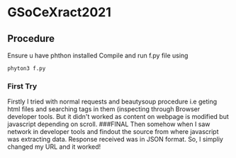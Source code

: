 # GSoCeXract2021

## Procedure
Ensure u have phthon installed
Compile and run f.py file using
```
phyton3 f.py
```

### First Try
Firstly I tried with normal requests and beautysoup procedure i.e geting html files and searching tags in them (inspecting through Browser developer tools.
But it didn't worked as content on webpage is modified but javascript depending on scroll.
###FINAL
Then somehow when I saw network in developer tools and findout the source from where javascript was extracting data. Response received was in JSON format.
So, I simpliy changed my URL and it worked!
